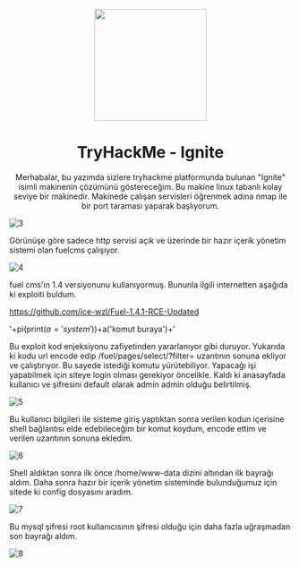 <p align="center"><img width="200px" src="https://tryhackme-images.s3.amazonaws.com/room-icons/676cb3273c613c9ba00688162efc0979.png"></p>
<h1 align="center">TryHackMe - Ignite</h1>

<p align="center">Merhabalar, bu yazımda sizlere tryhackme platformunda bulunan "Ignite" isimli makinenin çözümünü göstereceğim. Bu makine linux tabanlı kolay seviye bir makinedir. Makinede çalışan servisleri öğrenmek adına nmap ile bir port taraması yaparak başlıyorum.</p>

![3](https://github.com/Johnql7/writeups/assets/165813191/03503189-64d7-4b41-b127-4ede9b0ffb26)

Görünüşe göre sadece http servisi açık ve üzerinde bir hazır içerik yönetim sistemi olan fuelcms çalışıyor.

![4](https://github.com/Johnql7/writeups/assets/165813191/6d27e67a-a9bc-41b7-9795-5e57e43acde3)

fuel cms'in 1.4 versiyonunu kullanıyormuş. Bununla ilgili internetten aşağıda ki exploiti buldum.

https://github.com/ice-wzl/Fuel-1.4.1-RCE-Updated

'+pi(print($a='system'))+$a('komut buraya')+'

Bu exploit kod enjeksiyonu zafiyetinden yararlanıyor gibi duruyor. Yukarıda ki kodu url encode edip /fuel/pages/select/?filter= uzantının sonuna ekliyor ve çalıştırıyor. Bu sayede istediği komutu yürütebiliyor. Yapacağı işi yapabilmek için siteye login olması gerekiyor öncelikle. Kaldı ki anasayfada kullanıcı ve şifresini default olarak admin admin olduğu belirtilmiş.

![5](https://github.com/Johnql7/writeups/assets/165813191/28b1a471-b3e9-421c-9f35-c028f593f0c9)

Bu kullanıcı bilgileri ile sisteme giriş yaptıktan sonra verilen kodun içerisine shell bağlantısı elde edebileceğim bir komut koydum, encode ettim ve verilen uzantının sonuna ekledim.

![6](https://github.com/Johnql7/writeups/assets/165813191/b78006d3-463e-4314-8be2-c0d1b5850e60)

Shell aldıktan sonra ilk önce /home/www-data dizini altından ilk bayrağı aldım. Daha sonra hazır bir içerik yönetim sisteminde bulunduğumuz için sitede ki config dosyasını aradım.

![7](https://github.com/Johnql7/writeups/assets/165813191/62b47c09-04db-44f4-8269-3df1195b9dfa)

Bu mysql şifresi root kullanıcısının şifresi olduğu için daha fazla uğraşmadan son bayrağı aldım.

![8](https://github.com/Johnql7/writeups/assets/165813191/0000d7bf-e694-43f1-aecf-876fe3e39949)
